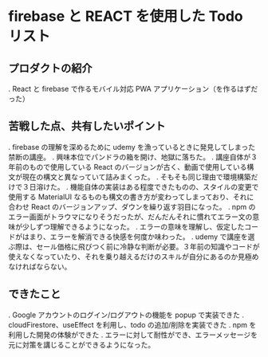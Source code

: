 # firebase と REACT を使用した Todo リスト

## プロダクトの紹介

. React と firebase で作るモバイル対応 PWA アプリケーション（を作るはずだった）

## 苦戦した点、共有したいポイント

. firebase の理解を深めるために udemy を漁っているときに発見してしまった禁断の講座。
. 興味本位でパンドラの箱を開け、地獄に落ちた。
. 講座自体が３年前のもので使用している React のバージョンが古く、動画で使用している構文が現在の構文と異なっていて詰みまくった。
. そもそも同じ理由で環境構築だけで３日溶けた。
. 機能自体の実装はある程度できたものの、スタイルの変更で使用する MaterialUI なるものも構文の書き方が変わってしまっており、それに合わせ React のバージョンアップ、ダウンを繰り返す羽目になった。
. npm のエラー画面がトラウマになりそうだったが、だんだんそれに慣れてエラー文の意味が少しずつ理解できるようになった。
. エラーの意味を理解し、仮定したコードがはまり、エラーを解消できる快感を何度か味わった。
. udemy で講座を選ぶ際は、セール価格に飛びつく前に冷静な判断が必要。３年前の知識やコードが使えなくなっていたり、それを乗り越えるだけのスキルが自分にあるのか見極めなければならない。

## できたこと

. Google アカウントのログイン/ログアウトの機能を popup で実装できた
. cloudFirestore、useEffect を利用し、todo の追加/削除を実装できた
. npm を利用した開発の体験ができた
. エラーに対して耐性ができ、エラーメッセージを元に対策を講じることができるようになった。
